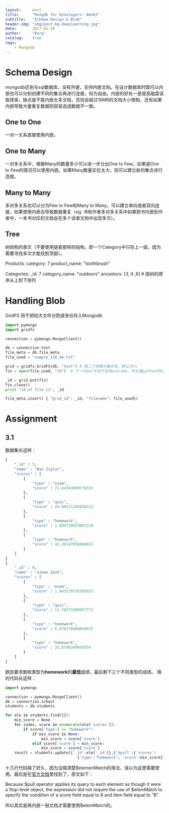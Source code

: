 ```yaml
---
layout: 	post
title:		"Mongdb for Developers: Week3"
subtitle:	"Schema Design & Blob"
header-img:	"img/post-bg-deeplearning.jpg"
date:		2017-01-30
author: 	"Borg"
catalog:	true
tags:
    - Mongodb
---
```

# Schema Design
mongodb区别与sql数据库，没有外键，支持内嵌文档。在设计数据库时既可以内嵌也可以分别创建不同的集合再进行连接，较为自由。内嵌的好处一是提高磁盘读取效率。缺点是不能内嵌太多文档，否则会超过16MB的文档大小限制，还有如果内嵌导致大量重复数据则容易造成数据不一致。

## One to One
一对一关系直接使用内嵌。

## One to Many
一对多关系中，根据Many的数量多少可以进一步分出One to Few。如果是One to Few的情况可以使用内嵌。如果Many数量实在太大，则可以建立新的集合进行连接。

## Many to Many
多对多关系也可以分为Few to Few和Many to Many。可以建立单向或者双向连接，如果使用内嵌会导致数据重复（eg. 书和作者多对多关系中如果把书内嵌到作者中，一本书对应的文档会在多个读者文档中出现多次）。

## Tree
树结构的表示（不要使用链表那样的结构，即一个Category中只存上一级，因为需要寻找多次才能找到顶部）。  

Products:
  category: 7
  product_name: "toothbrush"

Categories:
  _id: 7
  category_name: "outdoors"
  ancestors: [3, 4 ,6]  # 按树的顺序从上到下排列

# Handling Blob
GridFS 用于把较大文件分割成多份存入Mongodb

```python
import pymongo
import gridfs

connection = pymongo.MongoClient()

db = connection.test
file_meta = db.file_meta
file_used = "sample_128_mb.txt"

grid = gridfs.GridFS(db, "text") # 第二个参数为集合名，默认为fs
fin = open(file_used, "rb")  # 下一行put方法不支持unicode，所以用python3的话需要用二进制方式读取

_id = grid.put(fin)
fin.close()
print "id of file is", _id

file_meta.insert( { "grid_id": _id, "filename": file_used})
```

# Assignment
## 3.1
数据集长这样：

```python
{
	"_id" : 3,
	"name" : "Bao Ziglar",
	"scores" : [
		{
			"type" : "exam",
			"score" : 71.64343899778332
		},
		{
			"type" : "quiz",
			"score" : 24.80221293650313
		},
		{
			"type" : "homework",
			"score" : 1.694720653897219
		},
		{
			"type" : "homework",
			"score" : 42.26147058804812
		}
	]
}
{
	"_id" : 0,
	"name" : "aimee Zank",
	"scores" : [
		{
			"type" : "exam",
			"score" : 1.463179736705023
		},
		{
			"type" : "quiz",
			"score" : 11.78273309957772
		},
		{
			"type" : "homework",
			"score" : 6.676176060654615
		},
		{
			"type" : "homework",
			"score" : 35.8740349954354
		}
	]
}
```
题目要求删除类型为**homework**的**最低**成绩，最后剩下三个不同类型的成绩。
偶的代码长这样：

```python
import pymongo

connection = pymongo.MongoClient()
db = connection.school
students = db.students

for ele in students.find({}):
    min_score = None
    for index, score in enumerate(ele['scores']):
        if score['type'] == "homework":
            if min_score is None:
                min_score = score['score']
            elif score['score'] < min_score:
                min_score = score['score']
    result = students.update({'_id':ele['_id']},{'$pull':{'scores':
                                {'type':"homework", 'score':min_score}}},multi=True)
```
十几行代码搞了好久，因为没搞清楚$elemenMatch的用法，误以为这里需要使用。最后是在[官方文档](https://docs.mongodb.com/manual/reference/operator/update/pull/#behavior)里找到了，原文如下：  

Because $pull operator applies its query to each element as though it were a 1top-level object, the expression did not require the use of $elemMatch to specify the condition of a score field equal to 8 and item field equal to "B".

所以其实是再内嵌一层文档才需要使用$elemMatch的。
